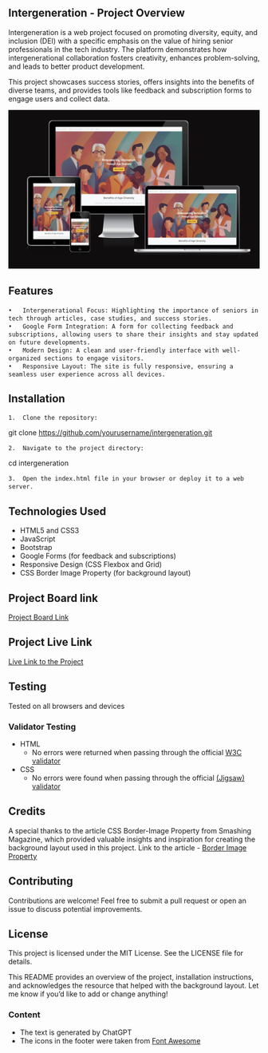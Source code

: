 ## Intergeneration - Project Overview

Intergeneration is a web project focused on promoting diversity, equity, and inclusion (DEI) with a specific emphasis on the value of hiring senior professionals in the tech industry. The platform demonstrates how intergenerational collaboration fosters creativity, enhances problem-solving, and leads to better product development.

This project showcases success stories, offers insights into the benefits of diverse teams, and provides tools like feedback and subscription forms to engage users and collect data.

![screenshot of mockup](https://github.com/jemdiam/intergeneration/blob/main/assets/images/mockup-screenshot.png)

## Features

	•	Intergenerational Focus: Highlighting the importance of seniors in tech through articles, case studies, and success stories.
	•	Google Form Integration: A form for collecting feedback and subscriptions, allowing users to share their insights and stay updated on future developments.
	•	Modern Design: A clean and user-friendly interface with well-organized sections to engage visitors.
	•	Responsive Layout: The site is fully responsive, ensuring a seamless user experience across all devices.

## Installation

	1.	Clone the repository:

git clone https://github.com/yourusername/intergeneration.git


	2.	Navigate to the project directory:

cd intergeneration


	3.	Open the index.html file in your browser or deploy it to a web server.

## Technologies Used

- HTML5 and CSS3
- JavaScript
- Bootstrap
- Google Forms (for feedback and subscriptions)
- Responsive Design (CSS Flexbox and Grid)
- CSS Border Image Property (for background layout)

## Project Board link 

[Project Board Link](https://github.com/users/jemdiam/projects/2)

## Project Live Link

[Live Link to the Project](https://jemdiam.github.io/intergeneration/)

## Testing 

Tested on all browsers and devices

### Validator Testing 

- HTML
  - No errors were returned when passing through the official [W3C validator](https://validator.w3.org/nu/?doc=https%3A%2F%2Fjemdiam.github.io%2Fintergeneration%2F)
- CSS
  - No errors were found when passing through the official [(Jigsaw) validator](https://jigsaw.w3.org/css-validator/validator?uri=https%3A%2F%2Fjemdiam.github.io%2Fintergeneration%2F&profile=css3svg&usermedium=all&warning=1&vextwarning=&lang=en)

## Credits
	
 A special thanks to the article CSS Border-Image Property from Smashing Magazine, which provided valuable insights and inspiration for creating the background layout used in this project. 
 Link to the article - [Border Image Property](https://www.smashingmagazine.com/2024/01/css-border-image-property) 


## Contributing

Contributions are welcome! Feel free to submit a pull request or open an issue to discuss potential improvements.

## License

This project is licensed under the MIT License. See the LICENSE file for details.

This README provides an overview of the project, installation instructions, and acknowledges the resource that helped with the background layout. Let me know if you’d like to add or change anything!


### Content 

- The text is generated by ChatGPT
- The icons in the footer were taken from [Font Awesome](https://fontawesome.com/)